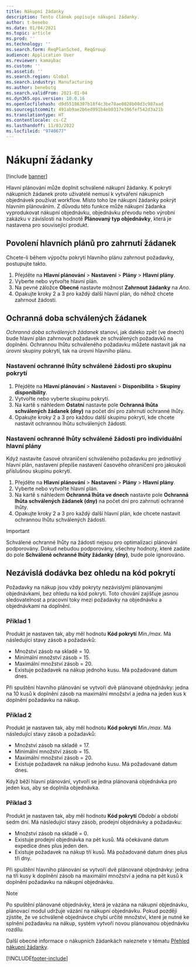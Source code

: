 ```yaml
---
title: Nákupní žádanky
description: Tento článek popisuje nákupní žádanky.
author: t-benebo
ms.date: 01/04/2021
ms.topic: article
ms.prod: ''
ms.technology: ''
ms.search.form: ReqPlanSched, ReqGroup
audience: Application User
ms.reviewer: kamaybac
ms.custom: ''
ms.assetid: ''
ms.search.region: Global
ms.search.industry: Manufacturing
ms.author: benebotg
ms.search.validFrom: 2021-01-04
ms.dyn365.ops.version: 10.0.16
ms.openlocfilehash: d9d55186307b18f4c3be78ae0828b08d3c987aad
ms.sourcegitcommit: 491ab9ae2b6ed991b4eb0317e396fef542d3a21b
ms.translationtype: HT
ms.contentlocale: cs-CZ
ms.lasthandoff: 11/03/2022
ms.locfileid: "9740677"
---
```

# <a name="purchase-requisitions"></a>Nákupní žádanky

[!include [banner](../../includes/banner.md)]

Hlavní plánování může doplnit schválené nákupní žádanky. K pokrytí nákupních žádanek proto uživatelé nemusí k vytváření nákupních objednávek používat workflow. Místo toho lze nákupní žádanky pokrýt hlavním plánováním. Z důvodu této funkce může nákupní žádanka vyprodukovat nákupní objednávku, objednávku převodu nebo výrobní zakázku v závislosti na hodnotě **Plánovaný typ objednávky**, která je nastavena pro související produkt.

## <a name="enable-master-plans-to-include-requisitions"></a>Povolení hlavních plánů pro zahrnutí žádanek

Chcete-li během výpočtu pokrytí hlavního plánu zahrnout požadavky, postupujte takto.

1. Přejděte na **Hlavní plánování** \> **Nastavení** \> **Plány** \> **Hlavní plány**.
1. Vyberte nebo vytvořte hlavní plán.
1. Na pevné záložce **Obecné** nastavte možnost **Zahrnout žádanky** na *Ano*.
1. Opakujte kroky 2 a 3 pro každý další hlavní plán, do něhož chcete zahrnout žádosti.

## <a name="approved-requisitions-time-fence"></a>Ochranná doba schválených žádanek

*Ochranná doba schválených žádanek* stanoví, jak daleko zpět (ve dnech) bude hlavní plán zahrnovat požadavek ze schválených požadavků na doplnění. Ochrannou lhůtu schváleného požadavku můžete nastavit jak na úrovni skupiny pokrytí, tak na úrovni hlavního plánu.

### <a name="set-the-approved-requisitions-time-fence-for-a-coverage-group"></a>Nastavení ochranné lhůty schválené žádosti pro skupinu pokrytí

1. Přejděte na **Hlavní plánování** \> **Nastavení** \> **Disponibilita** \> **Skupiny disponibility**.
1. Vytvořte nebo vyberte skupinu pokrytí.
1. Na kartě s náhledem **Ostatní** nastavte pole **Ochranná lhůta schválených žádanek (dny)** na počet dní pro zahrnutí ochranné lhůty.
1. Opakujte kroky 2 a 3 pro každou další skupinu pokrytí, kde chcete nastavit ochrannou lhůtu schválených žádostí.

### <a name="set-the-approved-requisitions-time-fence-for-individual-master-plans"></a>Nastavení ochranné lhůty schválené žádosti pro individuální hlavní plány

Když nastavíte časové ohraničení schváleného požadavku pro jednotlivý hlavní plán, nastavení přepíše nastavení časového ohraničení pro jakoukoli příslušnou skupinu pokrytí.

1. Přejděte na **Hlavní plánování** \> **Nastavení** \> **Plány** \> **Hlavní plány**.
1. Vyberte nebo vytvořte hlavní plán.
1. Na kartě s náhledem **Ochranná lhůta ve dnech** nastavte pole **Ochranná lhůta schválených žádanek (dny)** na počet dní pro zahrnutí ochranné lhůty.
1. Opakujte kroky 2 a 3 pro každý další hlavní plán, kde chcete nastavit ochrannou lhůtu schválených žádostí.

> [!IMPORTANT]
> Schválené ochranné lhůty na žádosti nejsou pro optimalizaci plánování podporovány. Dokud nebudou podporovány, všechny hodnoty, které zadáte do pole **Schválené ochranné lhůty žádanky (dny)**, bude pole ignorováno.

## <a name="independent-supply-regardless-of-coverage-code"></a>Nezávislá dodávka bez ohledu na kód pokrytí

Požadavky na nákup jsou vždy pokryty nezávislými plánovanými objednávkami, bez ohledu na kód pokrytí. Toto chování zajišťuje jasnou sledovatelnost a pracovní toky mezi požadavky na objednávku a objednávkami na doplnění.

### <a name="example-1"></a>Příklad 1

Produkt je nastaven tak, aby měl hodnotu **Kód pokrytí** *Min./max*. Má následující stavy zásob a požadavků:

- Množství zásob na skladě = 10.
- Minimální množství zásob = 15.
- Maximální množství zásob = 20.
- Existuje požadavek na nákup jednoho kusu. Má požadované datum dnes.

Při spuštění hlavního plánování se vytvoří dvě plánované objednávky: jedna na 10 kusů k doplnění zásob na maximální množství a jedna na jeden kus k doplnění požadavku na nákup.

### <a name="example-2"></a>Příklad 2

Produkt je nastaven tak, aby měl hodnotu **Kód pokrytí** *Min./max*. Má následující stavy zásob a požadavků:

- Množství zásob na skladě = 17.
- Minimální množství zásob = 15.
- Maximální množství zásob = 20.
- Existuje požadavek na nákup jednoho kusu. Má požadované datum dnes.

Když běží hlavní plánování, vytvoří se jedna plánovaná objednávka pro jeden kus, aby se doplnila objednávka.

### <a name="example-3"></a>Příklad 3

Produkt je nastaven tak, aby měl hodnotu **Kód pokrytí** *Období* a období sedm dní. Má následující stavy zásob, prodejní objednávky a požadavku:

- Množství zásob na skladě = 0.
- Existuje prodejní objednávka na pět kusů. Má očekávané datum expedice dnes plus jeden den.
- Existuje požadavek na nákup tří kusů. Má požadované datum dnes plus tři dny.

Při spuštění hlavního plánování se vytvoří dvě plánované objednávky: jedna na tři kusy k doplnění zásob na maximální množství a jedna na pět kusů k doplnění požadavku na nákupní objednávku.

> [!NOTE]
> Po spuštění plánované objednávky, která je vázána na nákupní objednávku, plánovací modul udržuje vázání na nákupní objednávku. Pokud později zjistíte, že ve schválené objednávce chybí určité množství, které je nutné ke splnění požadavku na nákup, systém vytvoří novou plánovanou objednávku rozdílu.

Další obecné informace o nákupních žádankách naleznete v tématu [Přehled nákupní žádanky](../../procurement/purchase-requisitions-overview.md).


[!INCLUDE[footer-include](../../../includes/footer-banner.md)]